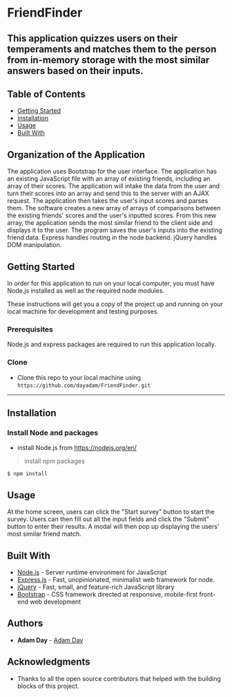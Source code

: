 # FriendFinder

This application quizzes users on their temperaments and matches them to the person from in-memory storage with the most similar answers based on their inputs.
---

## Table of Contents

- [Getting Started](#getting-started)
- [Installation](#installation)
- [Usage](#usage)
- [Built With](#built-with)

## Organization of the Application

The application uses Bootstrap for the user interface. The application has an existing JavaScript file with an array of existing friends, including an array of their scores. The application will intake the data from the user and turn their scores into an array and send this to the server with an AJAX request. The application then takes the user's input scores and parses them. The software creates a new array of arrays of comparisons between the existing friends' scores and the user's inputted scores. From this new array, the application sends the most similar friend to the client side and displays it to the user. The program saves the user's inputs into the existing friend data. Express handles routing in the node backend. jQuery handles DOM manipulation. 

## Getting Started

In order for this application to run on your local computer, you must have Node.js installed as well as the required node modules. 

These instructions will get you a copy of the project up and running on your local machine for development and testing purposes. 

### Prerequisites

Node.js and express packages are required to run this application locally.  

### Clone

- Clone this repo to your local machine using `https://github.com/dayadam/FriendFinder.git`

---

## Installation

### Install Node and packages

- install Node.js from <https://nodejs.org/en/>

> install npm packages

```shell
$ npm install
```

## Usage

At the home screen, users can click the "Start survey" button to start the survey. Users can then fill out all the input fields and click the "Submit" button to enter their results. A modal will then pop up displaying the users' most similar friend match.

## Built With

* [Node.js](https://nodejs.org/en/) - Server runtime environment for JavaScript
* [Express.js](https://www.npmjs.com/package/express) - Fast, unopinionated, minimalist web framework for node.
* [jQuery](https://jquery.com/) - Fast, small, and feature-rich JavaScript library
* [Bootstrap](https://getbootstrap.com/) - CSS framework directed at responsive, mobile-first front-end web development

## Authors

* **Adam Day** - [Adam Day](https://github.com/dayadam)

## Acknowledgments

* Thanks to all the open source contributors that helped with the building blocks of this project. 
 
